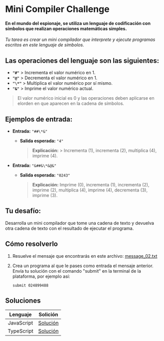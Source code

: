 # Mini Compiler Challenge

#### En el mundo del espionaje, se utiliza un lenguaje de codificación con símbolos que realizan operaciones matemáticas simples.

_Tu tarea es crear un mini compilador que interprete y ejecute programas escritos en este lenguaje de símbolos._

## Las operaciones del lenguaje son las siguientes:

- **`"#"`** > Incrementa el valor numérico en 1.
- **`"@"`** > Decrementa el valor numérico en 1.
- **`"\*"`** > Multiplica el valor numérico por sí mismo.
- **`"&"`** > Imprime el valor numérico actual.

> El valor numérico inicial es 0 y las operaciones deben aplicarse en elorden en que aparecen en la cadena de símbolos.

## Ejemplos de entrada:

- **Entrada:** `"##\*&"`

  - **Salida esperada:** `"4"`
    > **Explicación:** > Incrementa (1), incrementa (2), multiplica (4), imprime (4).

- **Entrada:** `"&##&\*&@&"`
  - **Salida esperada:** `"0243"`
    > **Explicación:** Imprime (0), incrementa (1), incrementa (2), imprime (2), multiplica (4), imprime (4), decrementa (3), imprime (3).

## Tu desafío:

Desarrolla un mini compilador que tome una cadena de texto y devuelva otra cadena de texto con el resultado de ejecutar el programa.

## Cómo resolverlo

1. Resuelve el mensaje que encontrarás en este archivo: [message_02.txt](./data.json)

2. Crea un programa al que le pases como entrada el mensaje anterior. Envía tu solución con el comando "submit" en la terminal de la plataforma, por ejemplo así:
   ```
   submit 024899488
   ```

## Soluciones

|  Lenguaje  |             Solición              |
| :--------: | :-------------------------------: |
| JavaScript | [Solución](./javascript/index.js) |
| TypeScript | [Solución](./typescript/index.ts) |
